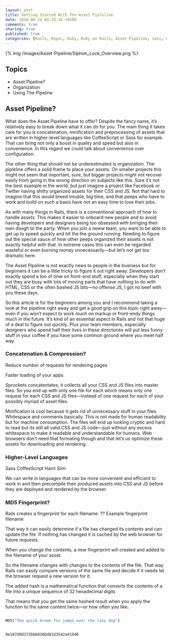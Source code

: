 ```yaml
---
layout: post
title: Getting Started With The Asset Pipleline
date: 2016-06-24 04:29:10 +0100
comments: true
sharing: true
published: true 
categories: [Rails, RSpec, Ruby, Ruby on Rails, Asset Pipeline, Sass, CSS, JS, JavaScript]
---
```


{% img /images/Asset-Pipeline/Siphon_Lock_Overview.png %}

## Topics

+ Asset Pipeline?
+ Organization
+ Using The Pipeline

## Asset Pipeline?

What does the Asset Pipeline have to offer? Despite the fancy name, it’s relatively easy to break down what it can do for you. The main thing it takes care for you is concatenation, minification and preprocessing of assets that are written in higher-level languages like CoffeeScript or Sass for example. That can bring not only a boost in quality and speed but also in convenience. In this regard we could talk about convenience over configuration.

The other thing that should not be underestimated is organization. The pipleline offers a solid frame to place your assets. On smaller projects this might not seem that important, sure, but bigger projects might not recover easily from going in the wrong direction on subjects like this. Sure it’s not the best example in the world, but just imagine a project like Facebook or Twitter having shitty organized assets for their CSS and JS. Not that hard to imagine that this would breed trouble, big time, and that peeps who have to work and build on such a basis have not an easy time to love their jobs.

As with many things in Rails, there is a conventional approach of how to handle assets. This makes it easier to onboard new people and to avoid having developers and designers being too obsessed with bringing their own dough to the party. When you join a neww team, you want to be able to get up to speed quickly and hit the the ground running. Needing to figure out the special sauce of how other peeps organized their assets is not exactly helpful with that. In extreme cases this can even be regarded wasteful or even burning money unnecessarily—but let’s not get too dramatic here.

The Asset Pipeline is not exactly news to people in the business but for beginners it can be a little tricky to figure it out right away. Developers don’t exactly spend a ton of time on front-end stuff, especially when they start out they are busy with lots of moving parts that have nothing to do with HTML, CSS or the often bashed JS bits—no offense JS, I got no beef with you these days.

So this article is for the beginners among you and I recommend taking a look at the pipeline right away and get a good grip on this topic right away—even if you won’t expect to work much on markup or front-endy things much in the future. It’s kind of an essential aspect in Rails and not that huge of a deal to figure out quickly. Plus your team members, especially designers who spend half their lives in these directories will put less funny stuff in your coffee if you have some common ground where you meet half way.

### Concatenation & Compression?

Reduce number of requests for rendering pages

Faster loading of your apps

Sprockets concatentates, it collects all your CSS and JS files into master files. So you end up with only one file for each which means only one request for each CSS and JS files—instead of one request for each of your possibly myriad of asset files.

Minification is cool because it gets rid of unnecessary stuff in your files. Whitespace and comments basically. This is not made for human readability but for machine consumption. The files will end up looking cryptic and hard to read but its still all valid CSS and JS code—just without any excess whitespace to make it readable and understandable for humans. Web browsers don’t need that formating though and that let’s us optimize these assets for downloading and rendering.

### Higher-Level Languages

Sass
CoffeeScript
Haml
Slim

We can write in languages that can be more convenient and efficient to work in and then precompile their produced assets into CSS and JS before they are deployed and rendered by the browser.




### MD5 Fingerprint?

Rails creates a fingerprint for each filename. ?? Example fingerprint filename 

That way it can easily determine if a file has changed its contents and can update the file. If nothing has changed it is cached by the web browser for future requests.

When you change the contents, a new fingerprint will created and added to the filename of your asset.

So the filename changes with changes to the contents of the file. That way Rails can easily compare versions of the same file and decide if it needs let the browser request a new version for it.

The added hash is a mathematical function that converts the contents of a file into a unique sequence of 32 hexadecimal digits

That means that you get the same hashed result when you apply the function to the same content twice—or how often you like.

``` bash

MD5("The quick brown fox jumps over the lazy dog")

```

``` bash

9e107d9d372bb6826bd81d3542a419d6

```


